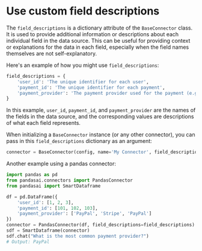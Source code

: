 # Use custom field descriptions

The `field_descriptions` is a dictionary attribute of the `BaseConnector` class. It is used to provide additional information or descriptions about each individual field in the data source. This can be useful for providing context or explanations for the data in each field, especially when the field names themselves are not self-explanatory.

Here's an example of how you might use `field_descriptions`:

```python
field_descriptions = {
    'user_id': 'The unique identifier for each user',
    'payment_id': 'The unique identifier for each payment',
    'payment_provider': 'The payment provider used for the payment (e.g. PayPal, Stripe, etc.)'
}
```

In this example, `user_id`, `payment_id`, and `payment_provider` are the names of the fields in the data source, and the corresponding values are descriptions of what each field represents.

When initializing a `BaseConnector` instance (or any other connector), you can pass in this `field_descriptions` dictionary as an argument:

```python
connector = BaseConnector(config, name='My Connector', field_descriptions=field_descriptions)
```

Another example using a pandas connector:

```python
import pandas as pd
from pandasai.connectors import PandasConnector
from pandasai import SmartDataframe

df = pd.DataFrame({
    'user_id': [1, 2, 3],
    'payment_id': [101, 102, 103],
    'payment_provider': ['PayPal', 'Stripe', 'PayPal']
})
connector = PandasConnector(df, field_descriptions=field_descriptions)
sdf = SmartDataframe(connector)
sdf.chat("What is the most common payment provider?")
# Output: PayPal
```
